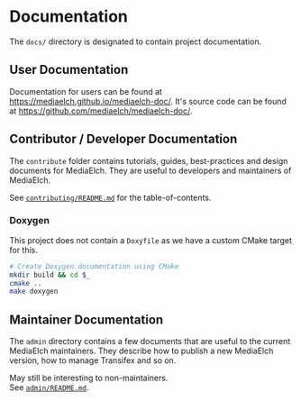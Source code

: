 # Documentation

The `docs/` directory is designated to contain project documentation.

## User Documentation

Documentation for users can be found at <https://mediaelch.github.io/mediaelch-doc/>.
It's source code can be found at <https://github.com/mediaelch/mediaelch-doc/>.


## Contributor / Developer Documentation

The `contribute` folder contains tutorials, guides, best-practices and design
documents for MediaElch. They are useful to developers and maintainers of
MediaElch.

See [`contributing/README.md`](contributing/README.md) for the table-of-contents.


### Doxygen

This project does not contain a `Doxyfile` as we have a custom CMake
target for this.

```sh
# Create Doxygen documentation using CMake
mkdir build && cd $_
cmake ..
make doxygen
```


## Maintainer Documentation

The `admin` directory contains a few documents that are useful to the
current MediaElch maintainers. They describe how to publish a new
MediaElch version, how to manage Transifex and so on.

May still be interesting to non-maintainers.  
See [`admin/README.md`](admin/README.md).
